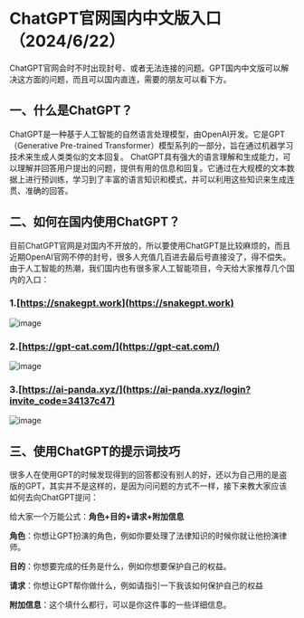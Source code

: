 # ChatGPT官网国内中文版入口（2024/6/22）

ChatGPT官网会时不时出现封号、或者无法连接的问题。GPT国内中文版可以解决这方面的问题，而且可以国内直连，需要的朋友可以看下方。

## 一、什么是ChatGPT？

ChatGPT是一种基于人工智能的自然语言处理模型，由OpenAI开发。它是GPT（Generative Pre-trained Transformer）模型系列的一部分，旨在通过机器学习技术来生成人类类似的文本回复。
ChatGPT具有强大的语言理解和生成能力，可以理解并回答用户提出的问题，提供有用的信息和回复。它通过在大规模的文本数据上进行预训练，学习到了丰富的语言知识和模式，并可以利用这些知识来生成连贯、准确的回答。

## 二、如何在国内使用ChatGPT？

目前ChatGPT官网是对国内不开放的，所以要使用ChatGPT是比较麻烦的，而且近期OpenAI官网不停的封号，很多人充值几百进去最后号直接没了，得不偿失。
由于人工智能的热潮，我们国内也有很多家人工智能项目，今天给大家推荐几个国内的入口：

### 1.[https://snakegpt.work](https://snakegpt.work)     

![image](https://github.com/poorguides/CN-ChatGPT/assets/171055358/bd0952c9-d248-42b0-bf1c-dedd9485e6f0)

### 2.[https://gpt-cat.com/](https://gpt-cat.com/)

![image](https://github.com/poorguides/CN-ChatGPT/assets/171055358/af1dba10-7725-4673-8ccc-80d34d1a2182)


### 3.[https://ai-panda.xyz/](https://ai-panda.xyz/login?invite_code=34137c47)

![image](https://github.com/poorguides/CN-ChatGPT/assets/171055358/d85bb75f-ecd5-4257-bd8f-af9b2de71966)

## 三、使用ChatGPT的提示词技巧

很多人在使用GPT的时候发现得到的回答都没有别人的好，还以为自己用的是盗版的GPT，其实并不是这样的，是因为问问题的方式不一样，接下来教大家应该如何去向ChatGPT提问：

给大家一个万能公式：**角色+目的+请求+附加信息**

**角色**：你想让GPT扮演的角色，例如你要处理了法律知识的时候你就让他扮演律师。

**目的**：你想要完成的任务是什么，例如你想要保护自己的权益。

**请求**：你想让GPT帮你做什么，例如请指引一下我该如何保护自己的权益

**附加信息**：这个填什么都行，可以是你这件事的一些详细信息。
